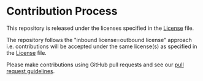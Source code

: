 # Contribution Process

This repository is released under the licenses specified in the [License][license-file] file.

The repository follows the "inbound license=outbound license" approach i.e.
contributions will be accepted under the same license(s) as specified in the
[License][license-file] file.

Please make contributions using GitHub pull requests and see our
[pull request guidelines][pr-guidelines].

[license-file]: LICENSE.md
[pr-guidelines]: docs/pr-guidelines.md
